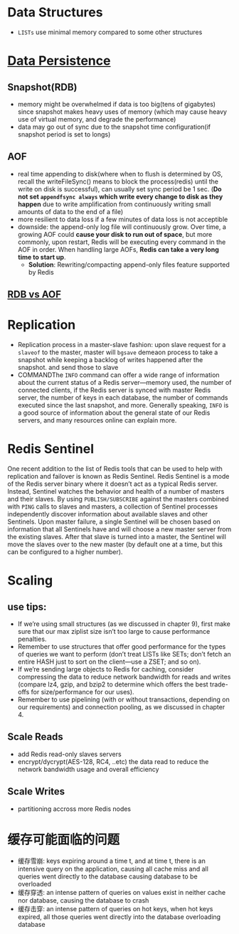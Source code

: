 # Data Structures
- `LISTs` use minimal memory compared to some other structures
# [Data Persistence](https://redislabs.com/ebook/part-2-core-concepts/chapter-4-keeping-data-safe-and-ensuring-performance/4-1-persistence-options/)

## Snapshot(RDB)
- memory might be overwhelmed if data is too big(tens of gigabytes) since snapshot makes heavy uses of memory (which may cause heavy use of virtual memory, and degrade the performance)
- data may go out of sync due to the snapshot time configuration(if snapshot period is set to longs)

## AOF
- real time appending to disk(where when to flush is determined by OS, recall the writeFileSync() means to block the process(redis) until the write on disk is successful), can usually set sync period be 1 sec. (**Do not set `appendfsync always` which write every change to disk as they happen** due to write amplification from continuously writing small amounts of data to the end of a file)
- more resilient to data loss if a few minutes of data loss is not acceptible
- downside: the append-only log file will continuously grow. Over time, a growing AOF could **cause your disk to run out of space**, but more commonly, upon restart, Redis will be executing every command in the AOF in order. When handling large AOFs, **Redis can take a very long time to start up**.
  - **Solution**: Rewriting/compacting append-only files feature supported by Redis

## [RDB vs AOF](https://redis.io/topics/persistence)
# Replication
- Replication process in a master-slave fashion: upon slave request for a `slaveof` to the master, master will `bgsave` demeaon process to take a snapshot while keeping a backlog of writes happened after the snapshot. and send those to slave
- COMMANDThe `INFO` command can offer a wide range of information about the current status of a Redis server—memory used, the number of connected clients, if the Redis server is synced with master Redis server, the number of keys in each database, the number of commands executed since the last snapshot, and more. Generally speaking, `INFO`  is a good source of information about the general state of our Redis servers, and many resources online can explain more. 

# Redis Sentinel
One recent addition to the list of Redis tools that can be used to help with replication and failover is known as Redis Sentinel. Redis Sentinel is a mode of the Redis server binary where it doesn’t act as a typical Redis server. Instead, Sentinel watches the behavior and health of a number of masters and their slaves. By using `PUBLISH/SUBSCRIBE` against the masters combined with `PING` calls to slaves and masters, a collection of Sentinel processes independently discover information about available slaves and other Sentinels. Upon master failure, a single Sentinel will be chosen based on information that all Sentinels have and will choose a new master server from the existing slaves. After that slave is turned into a master, the Sentinel will move the slaves over to the new master (by default one at a time, but this can be configured to a higher number).

# Scaling
## use tips:
- If we’re using small structures (as we discussed in chapter 9), first make sure
that our max ziplist size isn’t too large to cause performance penalties.
- Remember to use structures that offer good performance for the types of queries
we want to perform (don’t treat LISTs like SETs; don’t fetch an entire HASH
just to sort on the client—use a ZSET; and so on).
- If we’re sending large objects to Redis for caching, consider compressing the
data to reduce network bandwidth for reads and writes (compare lz4, gzip, and
bzip2 to determine which offers the best trade-offs for size/performance for
our uses).
- Remember to use pipelining (with or without transactions, depending on our
requirements) and connection pooling, as we discussed in chapter 4.

## Scale Reads
- add Redis read-only slaves servers
- encrypt/dycrypt(AES-128, RC4, ..etc) the data read to reduce the network bandwidth usage and overall efficiency

## Scale Writes
- partitioning accross more Redis nodes

# 缓存可能面临的问题
- 缓存雪崩: keys expiring around a time t, and at time t, there is an intensive query on the application, causing all cache miss and all queries went directly to the database causing database to be overloaded
- 缓存穿透: an intense pattern of queries on values exist in neither cache nor database, causing the database to crash
- 缓存击穿: an intense pattern of queries on hot keys, when hot keys expired, all those queries went directly into the database overloading database